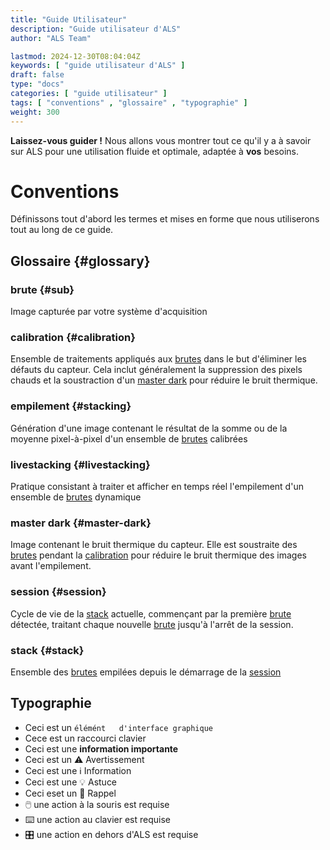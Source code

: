```yaml
---
title: "Guide Utilisateur"
description: "Guide utilisateur d'ALS"
author: "ALS Team"

lastmod: 2024-12-30T08:04:04Z
keywords: [ "guide utilisateur d'ALS" ]
draft: false
type: "docs"
categories: [ "guide utilisateur" ]
tags: [ "conventions" , "glossaire" , "typographie" ]
weight: 300
---
```


**Laissez-vous guider !** Nous allons vous montrer tout ce qu'il y a à savoir sur ALS pour une utilisation fluide et
optimale, adaptée à **vos** besoins.

# Conventions

Définissons tout d'abord les termes et mises en forme que nous utiliserons tout au long de ce guide.

## Glossaire {#glossary}

### brute {#sub}

Image capturée par votre système d'acquisition

### calibration {#calibration}

Ensemble de traitements appliqués aux [brutes](#sub) dans le but d'éliminer les défauts du capteur. Cela inclut
généralement la suppression des pixels chauds et la soustraction d'un [master dark](#master-dark) pour réduire le bruit
thermique.

### empilement {#stacking}

Génération d'une image contenant le résultat de la somme ou de la moyenne pixel-à-pixel d'un ensemble de [brutes](#sub)
calibrées

### livestacking {#livestacking}
Pratique consistant à traiter et afficher en temps réel l'empilement d'un ensemble de [brutes](#sub) dynamique

### master dark {#master-dark}

Image contenant le bruit thermique du capteur. Elle est soustraite des [brutes](#sub) pendant
la [calibration](#calibration) pour réduire le bruit thermique des images avant l'empilement.

### session {#session}

Cycle de vie de la [stack](#stack) actuelle, commençant par la première [brute](#sub) détectée, traitant chaque
nouvelle [brute](#sub) jusqu'à l'arrêt de la session.

### stack {#stack}

Ensemble des [brutes](#sub) empilées depuis le démarrage de la [session](#session)

## Typographie

- Ceci est un `élémént   d'interface graphique`
- Cece est un <span class="als-ks">raccourci clavier</span>
- Ceci est une **information importante**
- Ceci est un ⚠️ Avertissement
- Ceci est une ℹ️ Information
- Ceci est une 💡 Astuce
- Ceci eset un 🧠 Rappel
- 🖱️ une action à la souris est requise
- ⌨️ une action au clavier est requise
- 🎛️ une action en dehors d'ALS est requise


